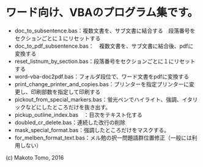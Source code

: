 # ワード向け、VBAのプログラム集です。

* doc_to_subsentence.bas：複数文書を、サブ文書に結合する　段落番号をセクションごとに１にリセットする
* doc_to_pdf_subsentence.bas：　複数文書を、サブ文書に結合後、pdfに変換する
* reset_listnum_by_section.bas：段落番号をセクションごとに１にリセットする
* word-vba-doc2pdf.bas：フォルダ段位で、ワード文書をpdfに変換する
* print_change_printer_and_copies.bas：プリンターを指定プリンターに変更し、印刷部数を指定して印刷する
* pickout_from_special_markers.bas：蛍光ペンでハイライト、強調、イタリックなどにしたところだけを抜き出す。
* pickup_outline_index.bas　：目次をテキスト化する
* doubled_cr_delete.bas：連続した改行の削除
* mask_special_format.bas：強調したところだけをマスクする。
* for_melben_format_text.bas：メル勉の択一問題語群位置修正（一般には利用しない）

(c) Makoto Tomo, 2016

